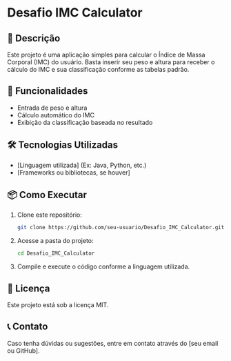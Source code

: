 # Desafio IMC Calculator  

## 📌 Descrição  
Este projeto é uma aplicação simples para calcular o Índice de Massa Corporal (IMC) do usuário. Basta inserir seu peso e altura para receber o cálculo do IMC e sua classificação conforme as tabelas padrão.  

## 🚀 Funcionalidades  
- Entrada de peso e altura  
- Cálculo automático do IMC  
- Exibição da classificação baseada no resultado  

## 🛠️ Tecnologias Utilizadas  
- [Linguagem utilizada] (Ex: Java, Python, etc.)  
- [Frameworks ou bibliotecas, se houver]  

## 📦 Como Executar  
1. Clone este repositório:  
   ```bash
   git clone https://github.com/seu-usuario/Desafio_IMC_Calculator.git
   ```
2. Acesse a pasta do projeto:  
   ```bash
   cd Desafio_IMC_Calculator
   ```
3. Compile e execute o código conforme a linguagem utilizada.  

## 📜 Licença  
Este projeto está sob a licença MIT.  

## 📞 Contato  
Caso tenha dúvidas ou sugestões, entre em contato através do [seu email ou GitHub].  
